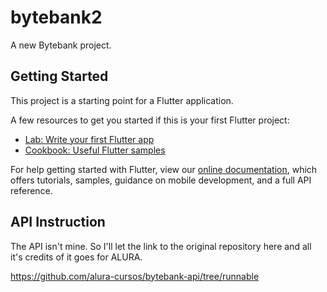 # bytebank2

A new Bytebank project.

## Getting Started

This project is a starting point for a Flutter application.

A few resources to get you started if this is your first Flutter project:

- [Lab: Write your first Flutter app](https://flutter.dev/docs/get-started/codelab)
- [Cookbook: Useful Flutter samples](https://flutter.dev/docs/cookbook)

For help getting started with Flutter, view our
[online documentation](https://flutter.dev/docs), which offers tutorials,
samples, guidance on mobile development, and a full API reference.

## API Instruction

The API isn't mine. So I'll let the link to the original repository here and
all it's credits of it goes for ALURA.

https://github.com/alura-cursos/bytebank-api/tree/runnable
